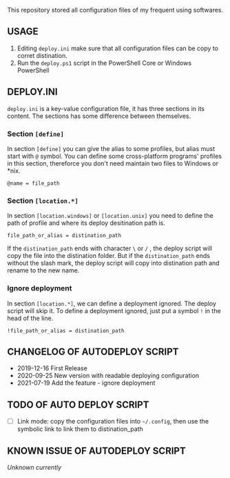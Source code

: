 This repository stored all configuration files of my frequent using softwares.

## USAGE
1. Editing `deploy.ini` make sure that all configuration files can be copy to corret distination.
2. Run the `deploy.ps1` script in the PowerShell Core or Windows PowerShell

## DEPLOY.INI
`deploy.ini` is a key-value configuration file, it has three sections in its content. The sections has some difference between themselves.
### Section `[define]`
In section `[define]` you can give the alias to some profiles, but alias must start with `@` symbol. You can define some cross-platform programs' profiles in this section, thereforce you don't need maintain two files to Windows or *nix.
```
@name = file_path
```

### Section `[location.*]`
In section `[location.windows]` or `[location.unix]` you need to define the path of profile and where its deploy desitination path is.
```
file_path_or_alias = distination_path
```
If the `distination_path` ends with character `\` or `/` , the deploy script will copy the file into the distination folder. But if the `distination_path` ends without the slash mark, the deploy script will copy into distination path and rename to the new name.

### Ignore deployment 
In section `[location.*]`, we can define a deployment ignored. The deploy script will skip it. To define a deployment ignored, just put a symbol `!` in the head of the line.
```
!file_path_or_alias = distination_path
```

## CHANGELOG OF AUTODEPLOY SCRIPT
- 2019-12-16 First Release
- 2020-09-25 New version with readable deploying configuration
- 2021-07-19 Add the feature - ignore deployment

## TODO OF AUTO DEPLOY SCRIPT
- [ ] Link mode: copy the configuration files into `~/.config`, then use the symbolic link to link them to distination_path

## KNOWN ISSUE OF AUTODEPLOY SCRIPT
_Unknown currently_